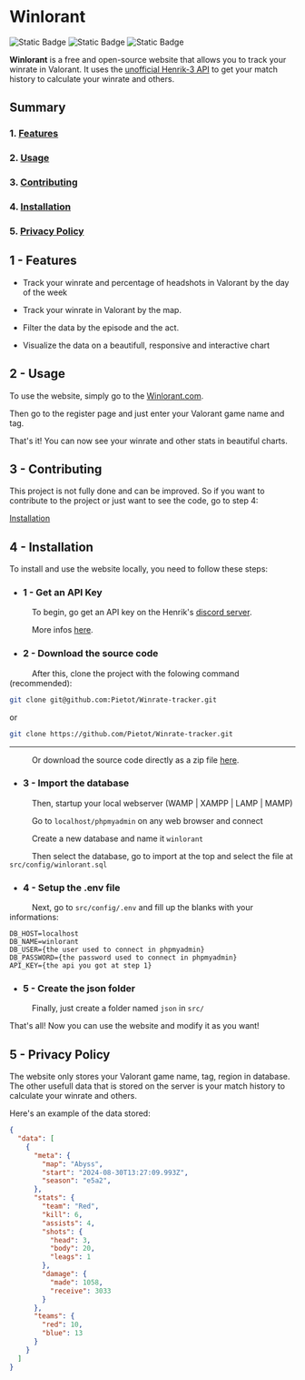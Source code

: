 # Winlorant

![Static Badge](https://img.shields.io/badge/made_in-France-red?labelColor=blue)
![Static Badge](https://img.shields.io/badge/language-PHP-777BB3?labelColor=484C89)
![Static Badge](https://img.shields.io/badge/language-JavaScript-f0db4f?labelColor=323330)

**Winlorant** is a free and open-source website that allows you to track your winrate in Valorant. It uses the <a href="https://github.com/Henrik-3/unofficial-valorant-api" target="_blank">unofficial Henrik-3 API</a> to get your match history to calculate your winrate and others.

## Summary

### 1. [Features](#1---features)

### 2. [Usage](#2---usage)

### 3. [Contributing](#3---contributing)

### 4. [Installation](#4---installation)

### 5. [Privacy Policy](#5---privacy-policy)

## 1 - Features

- Track your winrate and percentage of headshots in Valorant by the day of the week

- Track your winrate in Valorant by the map.

- Filter the data by the episode and the act.

- Visualize the data on a beautifull, responsive and interactive chart

## 2 - Usage

To use the website, simply go to the <a href="https://winlorant.com/" target="_blank">Winlorant.com</a>.

Then go to the register page and just enter your Valorant game name and tag.

That's it! You can now see your winrate and other stats in beautiful charts.

## 3 - Contributing

This project is not fully done and can be improved. So if you want to contribute to the project or just want to see the code, go to step 4:

[Installation](#4---installation)

## 4 - Installation

To install and use the website locally, you need to follow these steps:

- ### 1 - Get an API Key

&nbsp;&nbsp;&nbsp;&nbsp;&nbsp;&nbsp;&nbsp;&nbsp;&nbsp;&nbsp;To begin, go get an API key on the Henrik's <a href="https://discord.com/invite/X3GaVkX2YN">discord server</a>.

&nbsp;&nbsp;&nbsp;&nbsp;&nbsp;&nbsp;&nbsp;&nbsp;&nbsp;&nbsp;More infos [here](https://docs.henrikdev.xyz/valorant/changes/v4.0.0)</a>.

- ### 2 - Download the source code

&nbsp;&nbsp;&nbsp;&nbsp;&nbsp;&nbsp;&nbsp;&nbsp;&nbsp;&nbsp;After this, clone the project with the folowing command (recommended):

```bash
git clone git@github.com:Pietot/Winrate-tracker.git
```

or

```bash
git clone https://github.com/Pietot/Winrate-tracker.git
```

---

&nbsp;&nbsp;&nbsp;&nbsp;&nbsp;&nbsp;&nbsp;&nbsp;&nbsp;&nbsp;Or download the source code directly as a zip file <a href="https://github.com/Pietot/Winrate-tracker/archive/refs/heads/main.zip">here</a>.

- ### 3 - Import the database

&nbsp;&nbsp;&nbsp;&nbsp;&nbsp;&nbsp;&nbsp;&nbsp;&nbsp;&nbsp;Then, startup your local webserver (WAMP | XAMPP | LAMP | MAMP)

&nbsp;&nbsp;&nbsp;&nbsp;&nbsp;&nbsp;&nbsp;&nbsp;&nbsp;&nbsp;Go to `localhost/phpmyadmin` on any web browser and connect

&nbsp;&nbsp;&nbsp;&nbsp;&nbsp;&nbsp;&nbsp;&nbsp;&nbsp;&nbsp;Create a new database and name it `winlorant`

&nbsp;&nbsp;&nbsp;&nbsp;&nbsp;&nbsp;&nbsp;&nbsp;&nbsp;&nbsp;Then select the database, go to import at the top and select the file at `src/config/winlorant.sql`

- ### 4 - Setup the .env file

&nbsp;&nbsp;&nbsp;&nbsp;&nbsp;&nbsp;&nbsp;&nbsp;&nbsp;&nbsp;Next, go to `src/config/.env` and fill up the blanks with your informations:

```env
DB_HOST=localhost
DB_NAME=winlorant
DB_USER={the user used to connect in phpmyadmin}
DB_PASSWORD={the password used to connect in phpmyadmin}
API_KEY={the api you got at step 1}
```

- ### 5 - Create the json folder

&nbsp;&nbsp;&nbsp;&nbsp;&nbsp;&nbsp;&nbsp;&nbsp;&nbsp;&nbsp;Finally, just create a folder named `json` in `src/`

That's all! Now you can use the website and modify it as you want!

## 5 - Privacy Policy

The website only stores your Valorant game name, tag, region in database. The other usefull data that is stored on the server is your match history to calculate your winrate and others.

Here's an example of the data stored:

```json
{
  "data": [
    {
      "meta": {
        "map": "Abyss",
        "start": "2024-08-30T13:27:09.993Z",
        "season": "e5a2",
      },
      "stats": {
        "team": "Red",
        "kill": 6,
        "assists": 4,
        "shots": {
          "head": 3,
          "body": 20,
          "leags": 1
        },
        "damage": {
          "made": 1058,
          "receive": 3033
        }
      },
      "teams": {
        "red": 10,
        "blue": 13
      }
    }
  ]
}
```
